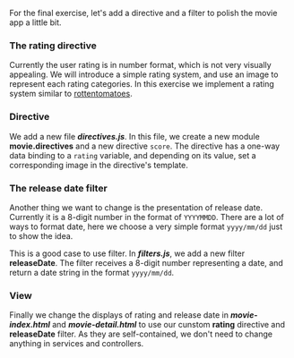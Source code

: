 For the final exercise, let's add a directive and a filter to polish the movie app a little bit.

### The rating directive

Currently the user rating is in number format, which is not very visually appealing. We will introduce a simple rating system, and 
use an image to represent each rating categories. In this exercise we implement a rating system similar to 
<a href="http://www.rottentomatoes.com/" target="_blank">rottentomatoes</a>.

### Directive

We add a new file ***directives.js***. In this file, we create a new module **movie.directives** and a new directive `score`. 
The directive has a one-way data binding to a `rating` variable, and depending on its value, set a corresponding image in the 
directive's template. 

### The release date filter

Another thing we want to change is the presentation of release date. Currently it is a 8-digit number in the format of `YYYYMMDD`. 
There are a lot of ways to format date, here we choose a very simple format `yyyy/mm/dd` just to show the idea.

This is a good case to use filter. In ***filters.js***, we add a new filter **releaseDate**. The filter receives a 8-digit number 
representing a date, and return a date string in the format `yyyy/mm/dd`. 

### View

Finally we change the displays of rating and release date in ***movie-index.html*** and ***movie-detail.html*** to use our cunstom 
**rating** directive and **releaseDate** filter. As they are self-contained, we don't need to change anything in services and 
controllers.



